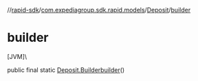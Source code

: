 //[rapid-sdk](../../../index.md)/[com.expediagroup.sdk.rapid.models](../index.md)/[Deposit](index.md)/[builder](builder.md)

# builder

[JVM]\

public final static [Deposit.Builder](-builder/index.md)[builder](builder.md)()
